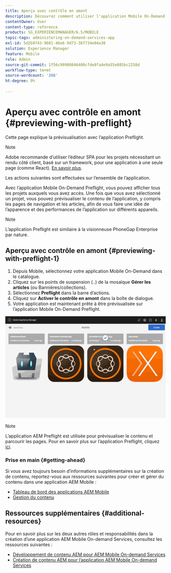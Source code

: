 ```yaml
---
title: Aperçu avec contrôle en amont
description: Découvrez comment utiliser l'application Mobile On-Demand Preflight afin que vous puissiez visualiser tous les projets auxquels vous avez accès.
contentOwner: User
content-type: reference
products: SG_EXPERIENCEMANAGER/6.5/MOBILE
topic-tags: administering-on-demand-services-app
exl-id: 5d2b9743-9601-46e6-9d73-3bf734e04a30
solution: Experience Manager
feature: Mobile
role: Admin
source-git-commit: 1f56c99980846400cfde8fa4e9a55e885bc2258d
workflow-type: tm+mt
source-wordcount: '268'
ht-degree: 9%

---
```


# Aperçu avec contrôle en amont {#previewing-with-preflight}

Cette page explique la prévisualisation avec l’application Preflight.

>[!NOTE]
>
>Adobe recommande d’utiliser l’éditeur SPA pour les projets nécessitant un rendu côté client, basé sur un framework, pour une application à une seule page (comme React). [En savoir plus](/help/sites-developing/spa-overview.md).

Les actions suivantes sont effectuées sur l’ensemble de l’application.

Avec l’application Mobile On-Demand Preflight, vous pouvez afficher tous les projets auxquels vous avez accès. Une fois que vous avez sélectionné un projet, vous pouvez prévisualiser le contenu de l’application, y compris les pages de navigation et les articles, afin de vous faire une idée de l’apparence et des performances de l’application sur différents appareils.

>[!NOTE]
>
>L’application Preflight est similaire à la visionneuse PhoneGap Enterprise par nature.

## Aperçu avec contrôle en amont {#previewing-with-preflight-1}

1. Depuis Mobile, sélectionnez votre application Mobile On-Demand dans le catalogue.
1. Cliquez sur les points de suspension (..) de la mosaïque **Gérer les articles** (ou Bannières/collections).
1. Sélectionnez **Preflight** dans la barre d’actions.
1. Cliquez sur **Activer le contrôle en amont** dans la boîte de dialogue.
1. Votre application est maintenant prête à être prévisualisée sur l’application Mobile On-Demand Preflight.

![chlimage_1-8](assets/chlimage_1-8.gif)

>[!NOTE]
>
>L’application AEM Preflight est utilisée pour prévisualiser le contenu et parcourir les pages. Pour en savoir plus sur l’application Preflight, cliquez [ici](https://helpx.adobe.com/digital-publishing-solution/help/aem-mobile-end-of-life-faq.html).
>

### Prise en main {#getting-ahead}

Si vous avez toujours besoin d’informations supplémentaires sur la création de contenu, reportez-vous aux ressources suivantes pour créer et gérer du contenu dans une application AEM Mobile :

* [Tableau de bord des applications AEM Mobile](/help/mobile/mobile-apps-ondemand-application-dashboard.md)
* [Gestion du contenu](/help/mobile/mobile-apps-ondemand-manage-content-ondemand.md)

## Ressources supplémentaires {#additional-resources}

Pour en savoir plus sur les deux autres rôles et responsabilités dans la création d’une application AEM Mobile On-demand Services, consultez les ressources suivantes :

* [Développement de contenu AEM pour AEM Mobile On-demand Services](/help/mobile/aem-mobile-on-demand.md)
* [Création de contenu AEM pour l’application AEM Mobile On-demand Services](/help/mobile/mobile-apps-ondemand.md)
